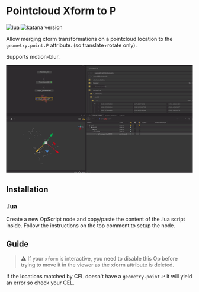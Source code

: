 # Pointcloud Xform to P

![lua](https://img.shields.io/badge/Lua-any-4f4f4f?labelColor=000090&logo=lua&logoColor=white)
![katana version](https://img.shields.io/badge/Katana-any-4f4f4f?labelColor=FCB123&logo=katana&logoColor=black)

Allow merging xform transformations on a pointcloud location to the 
`geometry.point.P` attribute. (so translate+rotate only).

Supports motion-blur.

![demo](./demo.gif)


## Installation

### .lua

Create a new OpScript node and copy/paste the content of the .lua script inside.
Follow the instructions on the top comment to setup the node.

## Guide

> ⚠ If your `xform` is interactive, you need to disable this Op before trying to
move it in the viewer as the xform attribute is deleted.

If the locations matched by CEL doesn't have a `geometry.point.P` it will yield
an error so check your CEL.
